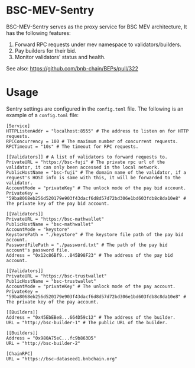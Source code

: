 # BSC-MEV-Sentry

BSC-MEV-Sentry serves as the proxy service for BSC MEV architecture, It has the following features:

1. Forward RPC requests under mev namespace to validators/builders.
2. Pay builders for their bid.
3. Monitor validators' status and health.

See also: https://github.com/bnb-chain/BEPs/pull/322

# Usage

Sentry settings are configured in the `config.toml` file. The following is an example of a `config.toml` file:

```
[Service]
HTTPListenAddr = "localhost:8555" # The address to listen on for HTTP requests.
RPCConcurrency = 100 # The maximum number of concurrent requests.
RPCTimeout = "10s" # The timeout for RPC requests.

[[Validators]] # A list of validators to forward requests to.
PrivateURL = "https://bsc-fuji" # The private rpc url of the validator, it can only been accessed in the local network.
PublicHostName = "bsc-fuji" # The domain name of the validator, if a request's HOST info is same with this, it will be forwarded to the validator.
AccountMode = "privateKey" # The unlock mode of the pay bid account.
PrivateKey = "59ba8068eb256d520179e903f43dacf6d8d57d72bd306e1bd603fdb8c8da10e8" # The private key of the pay bid account.

[[Validators]]
PrivateURL = "https://bsc-mathwallet"
PublicHostName = "bsc-mathwallet"
AccountMode = "keystore"
KeystorePath = "./keystore" # The keystore file path of the pay bid account.
PasswordFilePath = "./password.txt" # The path of the pay bid account's password file.
Address = "0x12c86Bf9...845B98F23" # The address of the pay bid account.

[[Validators]]
PrivateURL = "https://bsc-trustwallet"
PublicHostName = "bsc-trustwallet"
AccountMode = "privateKey" # The unlock mode of the pay account.
PrivateKey = "59ba8068eb256d520179e903f43dacf6d8d57d72bd306e1bd603fdb8c8da10e8" # The private key of the pay account.

[[Builders]]
Address = "0x45EbEBe8...664D59c12" # The address of the builder.
URL = "http://bsc-builder-1" # The public URL of the builder.

[[Builders]]
Address = "0x980A75eC...fc9b863D5"
URL = "http://bsc-builder-2"

[ChainRPC]
URL = "https://bsc-dataseed1.bnbchain.org"
```
